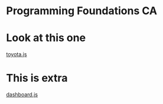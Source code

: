 
# Programming Foundations CA

# Look at this one

<a href="js/toyota.js"> toyota.js </a>



# This is extra

<a href="js/dashboard.js"> dashboard.js </a>
